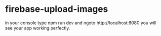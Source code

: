 # firebase-upload-images
in your console type npm run dev and 
ngoto http://localhost:8080 you will see your app working perfectly.